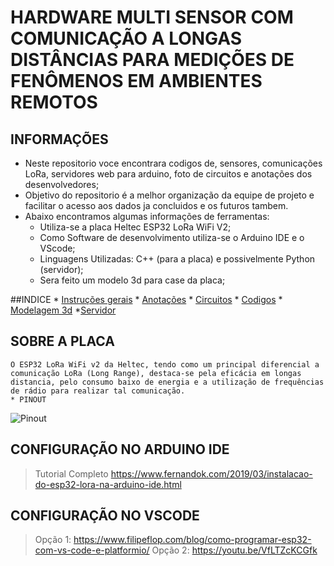 # **HARDWARE MULTI SENSOR COM COMUNICAÇÃO A LONGAS DISTÂNCIAS PARA MEDIÇÕES DE FENÔMENOS EM AMBIENTES REMOTOS**
## **INFORMAÇÕES**

* Neste repositorio voce encontrara codigos de, sensores, comunicações LoRa, servidores web para arduino, foto de circuitos e anotações dos desenvolvedores;
* Objetivo do repositorio é a melhor organização da equipe de projeto e facilitar o acesso aos dados ja concluidos e os futuros tambem.
* Abaixo encontramos algumas informações de ferramentas: 
    * Utiliza-se a placa Heltec ESP32 LoRa WiFi V2;
    * Como Software de desenvolvimento utiliza-se o Arduino IDE e o VScode;
    * Linguagens Utilizadas: C++ (para a placa) e possivelmente Python (servidor);
    * Sera feito um modelo 3d para case da placa;

##INDICE
    * [Instruções gerais](//README.md)
    * [Anotações](/Anota%C3%A7%C3%B5es/)
    * [Circuitos](//Circuitos/)
    * [Codigos](//Codigos/)
    * [Modelagem 3d](//modelagem%203d/)
    *[Servidor](//Servidor/)

## SOBRE A PLACA
    O ESP32 LoRa WiFi v2 da Heltec, tendo como um principal diferencial a comunicação LoRa (Long Range), destaca-se pela eficácia em longas distancia, pelo consumo baixo de energia e a utilização de frequências de rádio para realizar tal comunicação. 
    * PINOUT 
![Pinout](https://community.hiveeyes.org/uploads/default/original/2X/e/eda042713108809e3511e822a1aa4e582ee70ebc.png)
## CONFIGURAÇÃO NO ARDUINO IDE
> Tutorial Completo 
https://www.fernandok.com/2019/03/instalacao-do-esp32-lora-na-arduino-ide.html

## CONFIGURAÇÃO NO VSCODE
> Opção 1: 
https://www.filipeflop.com/blog/como-programar-esp32-com-vs-code-e-platformio/
> Opção 2:
https://youtu.be/VfLTZcKCGfk

